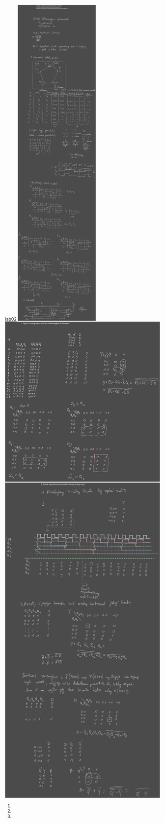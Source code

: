 [lab02](/Notatki/Semestr%203/Logika%20układów%20cyfrowych/Labolatoria/Labolatoria%202/lab02.circ)
![](/Notatki/Semestr%203/Logika%20układów%20cyfrowych/Labolatoria/Labolatoria%202/Drawing%202023-10-26%2013.19.15.excalidraw.svg)
![](/Notatki/Semestr%203/Logika%20układów%20cyfrowych/Labolatoria/Labolatoria%202/Drawing%202023-11-01%2018.21.55.excalidraw.svg)![Drawing 2023-11-02 18.28.39.excalidraw](/Notatki/Semestr%203/Logika%20układów%20cyfrowych/Labolatoria/Labolatoria%202/Drawing%202023-11-02%2018.28.39.excalidraw.svg)

1.
2.
3.

